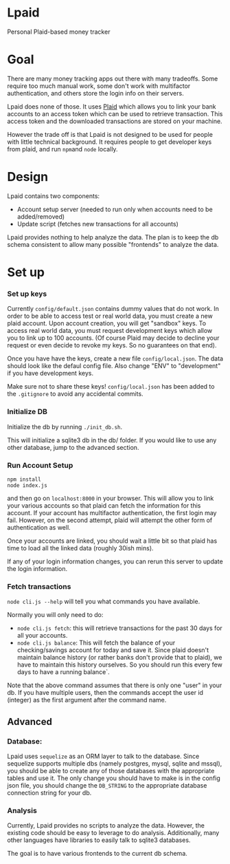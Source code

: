 Lpaid
======

Personal Plaid-based money tracker

# Goal

There are many money tracking apps out there with many tradeoffs. Some
require too much manual work, some don't work with multifactor authentication,
and others store the login info on their servers. 

Lpaid does none of those. It uses [Plaid](https://plaid.com/) which allows you to link your bank
accounts to an access token which can be used to retrieve transaction. This
access token and the downloaded transactions are stored on your machine.

However the trade off is that Lpaid is not designed to be used for people with little
technical background. It requires people to get developer keys from plaid, and run `npm`and `node` locally.

# Design

Lpaid contains two components:

 - Account setup server (needed to run only when accounts need to be
   added/removed)
 - Update script (fetches new transactions for all accounts)

Lpaid provides nothing to help analyze the data. The plan is to keep the db schema consistent to allow many possible "frontends" to analyze the data.

# Set up

### Set up keys 
Currently `config/default.json` contains dummy values that do not work.
In order to be able to access test or real world data, you must
create a new plaid account. Upon account creation, you will get "sandbox" keys.
To access real world data, you must request development keys which allow you to
link up to 100 accounts. (Of course Plaid may decide to decline your request or
even decide to revoke my keys. So no guarantees on that end).

Once you have have the keys, create a new file `config/local.json`. 
The data should look like the defaul config file. Also change "ENV" to "development" if you have development keys.

Make sure not to share these keys! `config/local.json` has been
added to the `.gitignore` to avoid any accidental commits.


### Initialize DB

Initialize the db by running `./init_db.sh`.

This will initialize a sqlite3 db in the db/ folder. If you would like to use
any other database, jump to the advanced section.

### Run Account Setup

```
npm install
node index.js
```

and then go on `localhost:8000` in your browser. This will allow you to link
your various accounts so that plaid can fetch the information for this account.
If your account has multifactor authentication, the first login may fail.
However, on the second attempt, plaid will attempt the other form of
authentication as well. 

Once your accounts are linked, you should wait a little bit so that plaid has
time to load all the linked data (roughly 30ish mins).

If any of your login information changes, you can rerun this server to update the login information. 

### Fetch transactions

`node cli.js --help` will tell you what commands you have available.

Normally you will only need to do:

 - `node cli.js fetch`: this will retrieve transactions for the past 30 days
   for all your accounts.
 - `node cli.js balance`: This will fetch the balance of your
   checking/savings account for today and save it. Since plaid doesn't
   maintain balance history (or rather banks don't provide that to plaid), we
   have to maintain this history ourselves. So you should run this every few
   days to have a running balance`.

 Note that the above command assumes that there is only one "user" in your
 db. If you have multiple users, then the commands accept the user id
 (integer) as the first argument after the command name.


## Advanced

### Database:

Lpaid uses `sequelize` as an ORM layer to talk to the database. Since sequelize
supports multiple dbs (namely postgres, mysql, sqlite and mssql), you should be
able to create any of those databases with the appropriate tables and use it.
The only change you should have to make is in the config json file, you should
change the `DB_STRING` to the appropriate database connection string for your
db.

### Analysis

Currently, Lpaid provides no scripts to analyze the data. However, the existing
code should be easy to leverage to do analysis. Additionally, many other
languages have libraries to easily talk to sqlite3 databases.

The goal is to have various frontends to the current db schema.


